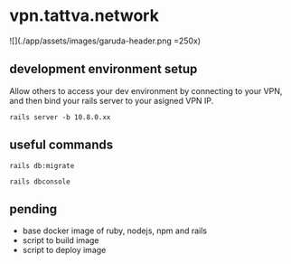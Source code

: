 # vpn.tattva.network

![](./app/assets/images/garuda-header.png =250x)
## development environment setup

Allow others to access your dev environment by connecting
to your VPN, and then bind your rails server to your asigned VPN IP.

`rails server -b 10.8.0.xx`


## useful commands

`rails db:migrate`

`rails dbconsole`

## pending

- base docker image of ruby, nodejs, npm and rails
- script to build image
- script to deploy image

